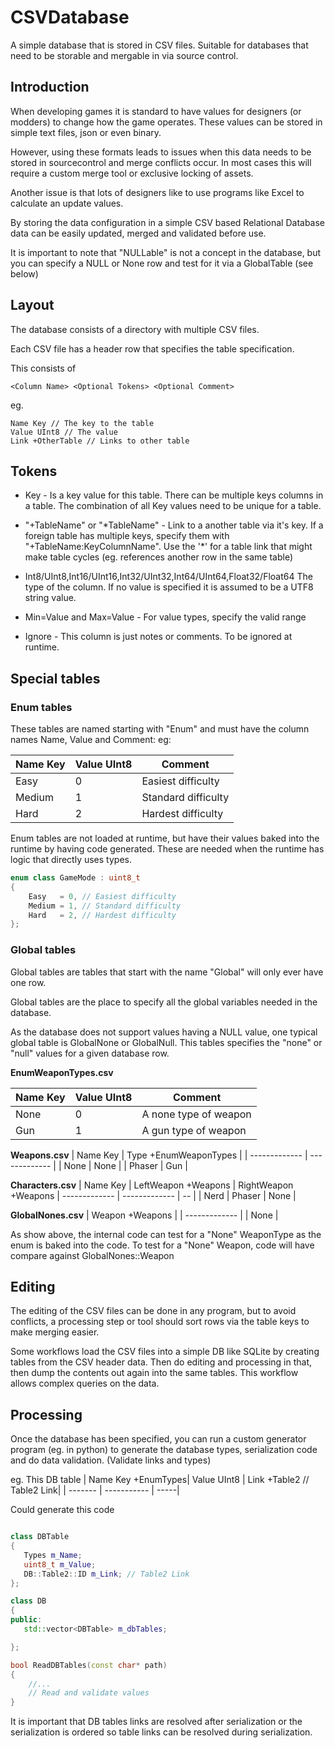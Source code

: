 # CSVDatabase

A simple database that is stored in CSV files. Suitable for databases that need to be storable and mergable in via source control.


## Introduction

When developing games it is standard to have values for designers (or modders) to change how the game operates. These values can be stored in simple text files, json or even binary. 

However, using these formats leads to issues when this data needs to be stored in sourcecontrol and merge conflicts occur. In most cases this will require a custom merge tool or exclusive locking of assets. 

Another issue is that lots of designers like to use programs like Excel to calculate an update values. 

By storing the data configuration in a simple CSV based Relational Database data can be easily updated, merged and validated before use.

It is important to note that "NULLable" is not a concept in the database, but you can specify a NULL or None row and test for it via a GlobalTable (see below)

## Layout

The database consists of a directory with multiple CSV files.

Each CSV file has a header row that specifies the table specification.

This consists of 
```
<Column Name> <Optional Tokens> <Optional Comment>
```
eg.
```
Name Key // The key to the table 
Value UInt8 // The value
Link +OtherTable // Links to other table
```

## Tokens

* Key - Is a key value for this table.  There can be multiple keys columns in a table. The combination of all Key values need to be unique for a table.

* "+TableName" or "\*TableName" - Link to a another table via it's key. If a foreign table has multiple keys, specify them with "+TableName:KeyColumnName". Use the '*' for a table link that might make table cycles (eg. references another row in the same table)

* Int8/UInt8,Int16/UInt16,Int32/UInt32,Int64/UInt64,Float32/Float64 The type of the column. If no value is specified it is assumed to be a UTF8 string value. 

* Min=Value and Max=Value - For value types, specify the valid range 

* Ignore - This column is just notes or comments. To be ignored at runtime.


## Special tables

### Enum tables
These tables are named starting with "Enum" and must have the column names Name, Value and Comment: eg:

| Name Key| Value UInt8 | Comment |
| ------- | ----------- | -----|
|Easy|0|Easiest difficulty |
|Medium|1|Standard difficulty |
|Hard|2|Hardest difficulty |

Enum tables are not loaded at runtime, but have their values baked into the runtime by having code generated. These are needed when the runtime has logic that directly uses types.

```C++
enum class GameMode : uint8_t
{
	Easy   = 0, // Easiest difficulty
	Medium = 1, // Standard difficulty
	Hard   = 2, // Hardest difficulty
};

```

### Global tables
Global tables are tables that start with the name "Global" will only ever have one row. 

Global tables are the place to specify all the global variables needed in the database.

As the database does not support values having a NULL value, one typical global table is GlobalNone or GlobalNull. This tables specifies the "none" or "null" values for a given database row.


**EnumWeaponTypes.csv**

| Name Key | Value UInt8 | Comment |
| --------- | ----- | --|
| None | 0 | A none type of weapon
| Gun | 1 | A gun type of weapon

**Weapons.csv**
| Name Key | Type +EnumWeaponTypes |
| ------------- | ------------- |
| None | None |
| Phaser | Gun |

**Characters.csv**
| Name Key | LeftWeapon +Weapons | RightWeapon +Weapons
| ------------- | ------------- | -- |
| Nerd | Phaser | None |


**GlobalNones.csv**
| Weapon +Weapons  |
| ------------- | 
| None |

As show above, the internal code can test for a "None" WeaponType as the enum is baked into the code. To test for a "None" Weapon, code will have compare against GlobalNones::Weapon 

## Editing

The editing of the CSV files can be done in any program, but to avoid conflicts, a processing step or tool should sort rows via the table keys to make merging easier.

Some workflows load the CSV files into a simple DB like SQLite by creating tables from the CSV header data. Then do editing and processing in that, then dump the contents out again into the same tables. This workflow allows complex queries on the data.


## Processing

Once the database has been specified, you can run a custom generator program (eg. in python) to generate the database types, serialization code and do data validation. (Validate links and types)

eg. This DB table
| Name Key +EnumTypes| Value UInt8 | Link +Table2 // Table2 Link|
| ------- | ----------- | -----|

Could generate this code
```c++

class DBTable
{
   Types m_Name;
   uint8_t m_Value;
   DB::Table2::ID m_Link; // Table2 Link
};

class DB
{
public:
   std::vector<DBTable> m_dbTables;

};

bool ReadDBTables(const char* path)
{
    //...
    // Read and validate values
}

```
It is important that DB tables links are resolved after serialization or the serialization is ordered so table links can be resolved during serialization.




